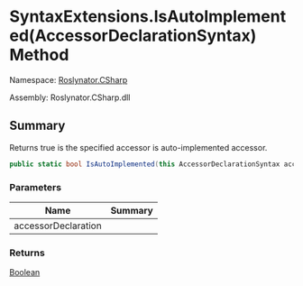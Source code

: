 # SyntaxExtensions\.IsAutoImplemented\(AccessorDeclarationSyntax\) Method

Namespace: [Roslynator.CSharp](../../README.md)

Assembly: Roslynator\.CSharp\.dll

## Summary

Returns true is the specified accessor is auto\-implemented accessor\.

```csharp
public static bool IsAutoImplemented(this AccessorDeclarationSyntax accessorDeclaration)
```

### Parameters

| Name | Summary |
| ---- | ------- |
| accessorDeclaration | |

### Returns

[Boolean](https://docs.microsoft.com/en-us/dotnet/api/system.boolean)

